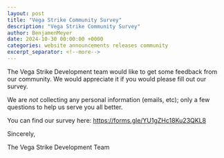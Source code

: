```yaml
---
layout: post
title: "Vega Strike Community Survey"
description: "Vega Strike Community Survey"
author: BenjamenMeyer
date: 2024-10-30 00:00:00 +0000
categories: website announcements releases community
excerpt_separator: <!--more-->
---
```

The Vega Strike Development team would like to get some feedback from our community.
We would appreciate it if you would please fill out our survey.

We are *not* collecting any personal information (emails, etc); only a few questions
to help us serve you all better.

You can find our survey here: https://forms.gle/YU1gZHc18Ku23QKL8

Sincerely,

The Vega Strike Development Team
